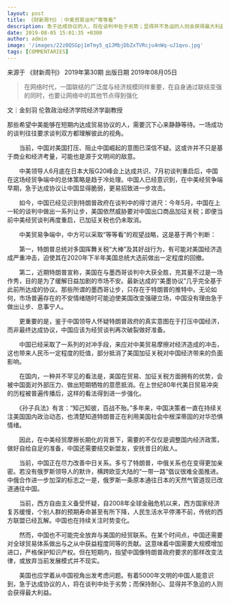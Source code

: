 ```yaml
---
layout: post
title: 《财新周刊》｜中美贸易谈判“等等看”
description: 急于达成协议的人，将在谈判中处于劣势；显得并不急迫的人则会获得最大利益
date: 2019-08-05 15:01:35 +0300
author: admin
image: '/images/22z0QSGpj1mTmy5_q1JMbjDbZxTVRcju4nWq-uJ1qvo.jpg'
tags: [COMMENTARIES]
---
```

​​来源于 《财新周刊》 2019年第30期 出版日期 2019年08月05日


> 在网络时代，一国联结的广泛度与经济规模同样重要，在自身通过联结变强的同时，也要让网络中的其他节点得到强化

文｜金刻羽
伦敦政治经济学院经济学副教授

那些希望中美能够在短期内达成贸易协议的人，需要沉下心来静静等待。一场成功的谈判往往要求谈判双方都理解彼此的视角。

　　当前，中国对美国打压、阻止中国崛起的意图已深信不疑。这或许并不只是基于商业和经济考量，可能也是源于文明间的敌意。

　　中美领导人6月底在日本大阪G20峰会上达成共识、7月初谈判重启后，中国在这场经贸争端中的总体策略是趋于冷处理。中国人已经意识到，在中美经贸争端早期，急于达成协议让中国显得脆弱，更易招致进一步攻击。

　　如今，中国已经见识到特朗普政府在谈判中的得寸进尺：今年5月，中国在上一轮的谈判中做出一系列让步，美国依然威胁要对中国出口商品加征关税；即便当前中美经贸谈判再度重启，已加征关税也仍未取消。

　　中美贸易争端中，中方可以采取“等等看”的观望战略，这是基于两个判断：

　　第一，特朗普总统对多国挥舞关税“大棒”及其好战行为，有可能对美国经济造成严重冲击，迫使其在2020年下半年美国总统大选前做出一定程度的回撤。

　　第二，近期特朗普宣称，美国在与墨西哥谈判中大获全胜，充其量不过是一场作秀，目的是为了缓解日益加剧的市场不安。最新达成的“美墨协议”几乎完全基于此前所达成的协议。那些所谓的墨西哥让步，只存在于特朗普的推特中。无论如何，市场普遍存在的不安情绪随时可能迫使美国改变强硬立场，中国没有理由急于做出让步、息事宁人。

　　更重要的是，鉴于中国领导人怀疑特朗普政府的真实意图在于打压中国经济，而非最终达成协议，中国应该为经贸谈判再次破裂做好准备。

　　中国已经采取了一系列的对冲手段，来应对中美贸易摩擦对经济造成的冲击，这也带来人民币一定程度的贬值，部分抵消了美国加征关税对中国经济带来的负面影响。

　　在国内，一种并不罕见的看法是，美国在贸易、加征关税方面拥有的优势，会被中国面对外部压力、做出短期牺牲的意愿抵消。在上世纪80年代美日贸易冲突的历程被普遍传播后，这样的看法得到进一步强化。

　　《孙子兵法》有言：“知己知彼，百战不殆。”多年来，中国决策者一直在持续关注美国国内政治动态，也清楚知道特朗普正在利用美国社会中根深蒂固的对华恐惧情绪。

　　因此，在中美经贸摩擦长期化的背景下，需要的不仅仅是调整国内经济政策，做好自给自足的准备，中国还需要结交新盟友，安抚昔日的敌人。

　　当前，中国正在尽力改善中日关系。多亏了特朗普，中俄关系也在变得更加亲密。若没有俄罗斯领导人的默许，横跨欧亚大陆的“一带一路”倡议很难全面推进。中俄合作进一步加深的标志之一是，俄罗斯一条原本通往日本的天然气管道现已改道通往中国。

　　当前，西方自由主义备受怀疑，自2008年全球金融危机以来，西方国家经济复苏缓慢，个别人群的预期寿命甚至有所下降，人民生活水平停滞不前，传统的西方联盟已经瓦解。中国也在持续关注时势变化。

　　然而，中国也不可能完全放弃与美国的经贸联系。在某个时间点，中国还需要对全球贸易体系做出与之从中获益程度同等的贡献。这意味着中国需要大规模增加进口，严格保护知识产权。但在短期内，指望中国像特朗普政府要求的那样改变法律，或放弃当前发展模式并不现实。

　　美国也应学着从中国视角出发考虑问题。有着5000年文明的中国人能意识到，急于达成协议的人，将在谈判中处于劣势；而保持耐心、显得并不急迫的人则会获得最大利益。​​​​
